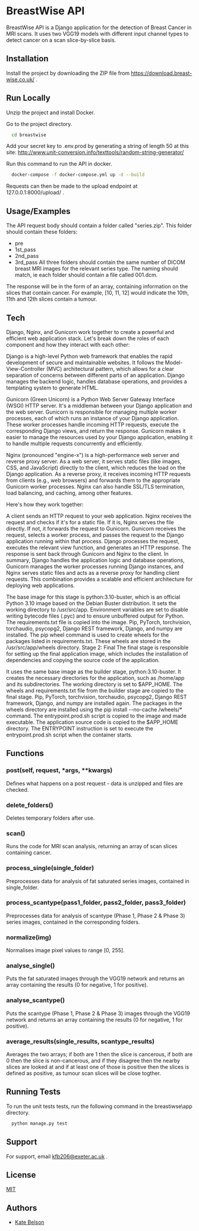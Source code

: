 
# BreastWise API

BreastWise API is a Django application for the detection of Breast Cancer in MRI scans. It uses two VGG19 models with different input channel types to detect cancer on a scan slice-by-slice basis. 


## Installation

Install the project by downloading the ZIP file from https://download.breast-wise.co.uk/ . 
    
## Run Locally

Unzip the project and install Docker. 

Go to the project directory. 

```bash
  cd breastwise
```

Add your secret key to .env.prod by generating a string of length 50 at this site: http://www.unit-conversion.info/texttools/random-string-generator/

Run this command to run the API in docker. 

```bash
  docker-compose -f docker-compose.yml up -d --build

```

Requests can then be made to the upload endpoint at 127.0.0.1:8000/upload/ .

## Usage/Examples

The API request body should contain a folder called "series.zip". This folder should contain these folders: 
- pre
- 1st_pass
- 2nd_pass
- 3rd_pass
All three folders should contain the same number of DICOM breast MRI images for the relevant series type. The naming should match, ie each folder should contain a file called 001.dcm. 

The response will be in the form of an array, containing information on the slices that contain cancer. For example, [10, 11, 12] would indicate the 10th, 11th and 12th slices contain a tumour. 
## Tech 

Django, Nginx, and Gunicorn work together to create a powerful and efficient web application stack. Let's break down the roles of each component and how they interact with each other:

Django is a high-level Python web framework that enables the rapid development of secure and maintainable websites. It follows the Model-View-Controller (MVC) architectural pattern, which allows for a clear separation of concerns between different parts of an application. Django manages the backend logic, handles database operations, and provides a templating system to generate HTML.

Gunicorn (Green Unicorn) is a Python Web Server Gateway Interface (WSGI) HTTP server. It's a middleman between your Django application and the web server. Gunicorn is responsible for managing multiple worker processes, each of which runs an instance of your Django application. These worker processes handle incoming HTTP requests, execute the corresponding Django views, and return the response. Gunicorn makes it easier to manage the resources used by your Django application, enabling it to handle multiple requests concurrently and efficiently.

Nginx (pronounced "engine-x") is a high-performance web server and reverse proxy server. As a web server, it serves static files (like images, CSS, and JavaScript) directly to the client, which reduces the load on the Django application. As a reverse proxy, it receives incoming HTTP requests from clients (e.g., web browsers) and forwards them to the appropriate Gunicorn worker processes. Nginx can also handle SSL/TLS termination, load balancing, and caching, among other features.

Here's how they work together:

A client sends an HTTP request to your web application.
Nginx receives the request and checks if it's for a static file. If it is, Nginx serves the file directly. If not, it forwards the request to Gunicorn.
Gunicorn receives the request, selects a worker process, and passes the request to the Django application running within that process.
Django processes the request, executes the relevant view function, and generates an HTTP response.
The response is sent back through Gunicorn and Nginx to the client.
In summary, Django handles the application logic and database operations, Gunicorn manages the worker processes running Django instances, and Nginx serves static files and acts as a reverse proxy for handling client requests. This combination provides a scalable and efficient architecture for deploying web applications.

The base image for this stage is python:3.10-buster, which is an official Python 3.10 image based on the Debian Buster distribution.
It sets the working directory to /usr/src/app.
Environment variables are set to disable writing bytecode files (.pyc) and to ensure unbuffered output for Python.
The requirements.txt file is copied into the image.
Pip, PyTorch, torchvision, torchaudio, psycopg2, Django REST framework, Django, and numpy are installed.
The pip wheel command is used to create wheels for the packages listed in requirements.txt. These wheels are stored in the /usr/src/app/wheels directory.
Stage 2: Final
The final stage is responsible for setting up the final application image, which includes the installation of dependencies and copying the source code of the application.

It uses the same base image as the builder stage, python:3.10-buster.
It creates the necessary directories for the application, such as /home/app and its subdirectories.
The working directory is set to $APP_HOME.
The wheels and requirements.txt file from the builder stage are copied to the final stage.
Pip, PyTorch, torchvision, torchaudio, psycopg2, Django REST framework, Django, and numpy are installed again.
The packages in the wheels directory are installed using the pip install --no-cache /wheels/* command.
The entrypoint.prod.sh script is copied to the image and made executable.
The application source code is copied to the $APP_HOME directory.
The ENTRYPOINT instruction is set to execute the entrypoint.prod.sh script when the container starts.	

## Functions 

### post(self, request, *args, **kwargs) 

Defines what happens on a post request - data is unzipped and files are checked. 

### delete_folders()

Deletes temporary folders after use. 

### scan() 

Runs the code for MRI scan analysis, returning an array of scan slices containing cancer. 

### process_single(single_folder) 

Preprocesses data for analysis of fat saturated series images, contained in single_folder. 

### process_scantype(pass1_folder, pass2_folder, pass3_folder)

Preprocesses data for analysis of scantype (Phase 1, Phase 2 & Phase 3) series images, contained in the corresponding folders. 

### normalize(img)

Normalises image pixel values to range [0, 255]. 

### analyse_single()

Puts the fat saturated images through the VGG19 network and returns an array containing the results (0 for negative, 1 for positive). 

### analyse_scantype()

Puts the scantype (Phase 1, Phase 2 & Phase 3) images through the VGG19 network and returns an array containing the results (0 for negative, 1 for positive). 

### average_results(single_results, scantype_results)

Averages the two arrays; if both are 1 then the slice is cancerous, if both are 0 then the slice is non-cancerous, and if they disagree then the nearby slices are looked at and if at least one of those is positive then the slices is defined as positive, as tumour scan slices will be close togther. 
## Running Tests

To run the unit tests tests, run the following command in the breastiwse\app directory.

```bash
  python manage.py test
```


## Support

For support, email kfb206@exeter.ac.uk .


## License

[MIT](https://choosealicense.com/licenses/mit/)


## Authors

- [Kate Belson](https://github.com/kfb19)

